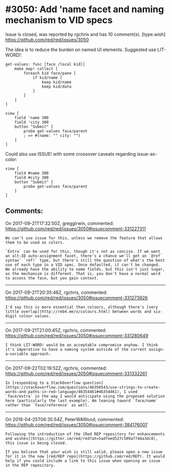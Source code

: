 
#3050: Add 'name facet and naming mechanism to VID specs
================================================================================
Issue is closed, was reported by rgchris and has 10 comment(s).
[type.wish]
<https://github.com/red/red/issues/3050>

The idea is to reduce the burden on named UI elements. Suggested use LIT-WORD!:

```
get-values: func [face /local kid][
    make map! collect [
        foreach kid face/pane [
            if kid/name [
                keep kid/name
                keep kid/data
            ]
        ]
    ]
]

view [
    field 'name 300
    field 'city 300
    button "Submit" [
        probe get-values face/parent
        ; => #(name: "" city: "")
    ]
]
```

Could also use ISSUE! with some crossover caveats regarding issue-as-color:

```
view [
    field #name 300
    field #city 300
    button "Submit" [
        probe get-values face/parent
    ]
]
```



Comments:
--------------------------------------------------------------------------------

On 2017-09-21T17:32:50Z, greggirwin, commented:
<https://github.com/red/red/issues/3050#issuecomment-331227311>

    We can't use issue for this, unless we remove the feature that allows them to be used as colors.
    
    `Extra` can be used for this, though it's not as concise. If we want an alt-ID auto-assignment facet, there's a chance we'll get an `@ref` syntax` `ref!` type, but there's still the question of what's the best use of each type in a VID spec. Once defaulted, it can't be changed. We already have the ability to name fields, but this isn't just sugar, as the mechanism is different. That is, you don't have a normal word to access the face, but you gain context.

--------------------------------------------------------------------------------

On 2017-09-21T20:35:46Z, rgchris, commented:
<https://github.com/red/red/issues/3050#issuecomment-331273926>

    I'd say this is more essential than colours, although there's [very little overlap](http://reb4.me/x/colours.html) between words and six-digit colour values.

--------------------------------------------------------------------------------

On 2017-09-21T21:00:45Z, rgchris, commented:
<https://github.com/red/red/issues/3050#issuecomment-331280649>

    I think LIT-WORD! would be an acceptable compromise anyhow. I think it's imperative to have a naming system outside of the current assign-a-variable approach.

--------------------------------------------------------------------------------

On 2017-09-22T02:19:52Z, rgchris, commented:
<https://github.com/red/red/issues/3050#issuecomment-331332261>

    In [responding to a StackOverflow question](https://stackoverflow.com/questions/46350543/use-strings-to-create-words-and-paths-in-red-language/46354461#46354461), I used `face/extra` in the way I would anticipate using the proposed solution here (particularly the last example). Am leaning toward `face/name` rather than `face/reference` as well.

--------------------------------------------------------------------------------

On 2018-04-25T06:35:54Z, PeterWAWood, commented:
<https://github.com/red/red/issues/3050#issuecomment-384176007>

    Following the introduction of the [Red REP repository for enhancements and wishes](https://gitter.im/red/red?at=5adfeed527c509a7744a3dc8), this issue is being closed.
    
    If you believe that your wish is still valid, please open a new issue for it in the new [red/REP repo](https://github.com/red/REP). It would help if you could include a link to this issue when opening an issue in the REP repository.

